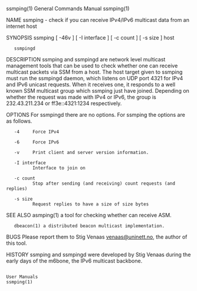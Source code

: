 ssmping(1)                                                             General Commands Manual                                                            ssmping(1)

NAME
       ssmping - check if you can receive IPv4/IPv6 multicast data from an internet host

SYNOPSIS
       ssmping [ -46v ] [ -I interface ] [ -c count ] [ -s size ] host

       ssmpingd

DESCRIPTION
       ssmping  and  ssmpingd  are network level multicast management tools that can be used to check whether one can receive multicast packets via SSM from a host.
       The host target given to ssmping must run the ssmpingd daemon, which listens on UDP port 4321 for IPv4 and IPv6 unicast requests.  When it receives  one,  it
       responds  to  a  well  known  SSM  multicast group which ssmping just have joined.  Depending on whether the request was made with IPv4 or IPv6, the group is
       232.43.211.234 or ff3e::4321:1234 respectively.

OPTIONS
       For ssmpingd there are no options.  For ssmping the options are as follows.

       -4     Force IPv4

       -6     Force IPv6

       -v     Print client and server version information.

       -I interface
              Interface to join on

       -c count
              Stop after sending (and receiving) count requests (and replies)

       -s size
              Request replies to have a size of size bytes

SEE ALSO
       asmping(1) a tool for checking whether can receive ASM.

       dbeacon(1) a distributed beacon multicast implementation.

BUGS
       Please report them to Stig Venaas <venaas@uninett.no>, the author of this tool.

HISTORY
       ssmping and ssmpingd were developed by Stig Venaas during the early days of the m6bone, the IPv6 multicast backbone.

                                                                            User Manuals                                                                  ssmping(1)
